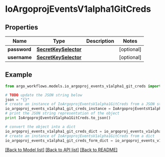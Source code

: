 # IoArgoprojEventsV1alpha1GitCreds


## Properties

Name | Type | Description | Notes
------------ | ------------- | ------------- | -------------
**password** | [**SecretKeySelector**](SecretKeySelector.md) |  | [optional] 
**username** | [**SecretKeySelector**](SecretKeySelector.md) |  | [optional] 

## Example

```python
from argo_workflows.models.io_argoproj_events_v1alpha1_git_creds import IoArgoprojEventsV1alpha1GitCreds

# TODO update the JSON string below
json = "{}"
# create an instance of IoArgoprojEventsV1alpha1GitCreds from a JSON string
io_argoproj_events_v1alpha1_git_creds_instance = IoArgoprojEventsV1alpha1GitCreds.from_json(json)
# print the JSON string representation of the object
print IoArgoprojEventsV1alpha1GitCreds.to_json()

# convert the object into a dict
io_argoproj_events_v1alpha1_git_creds_dict = io_argoproj_events_v1alpha1_git_creds_instance.to_dict()
# create an instance of IoArgoprojEventsV1alpha1GitCreds from a dict
io_argoproj_events_v1alpha1_git_creds_form_dict = io_argoproj_events_v1alpha1_git_creds.from_dict(io_argoproj_events_v1alpha1_git_creds_dict)
```
[[Back to Model list]](../README.md#documentation-for-models) [[Back to API list]](../README.md#documentation-for-api-endpoints) [[Back to README]](../README.md)


